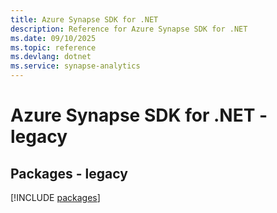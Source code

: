 ```yaml
---
title: Azure Synapse SDK for .NET
description: Reference for Azure Synapse SDK for .NET
ms.date: 09/10/2025
ms.topic: reference
ms.devlang: dotnet
ms.service: synapse-analytics
---
```

# Azure Synapse SDK for .NET - legacy
## Packages - legacy
[!INCLUDE [packages](synapse-index.md)]